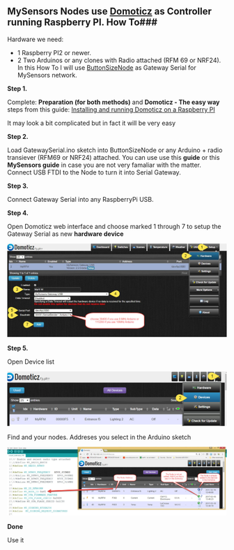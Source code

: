## MySensors Nodes use [Domoticz](https://domoticz.com/) as Controller running Raspberry PI. How To###

Hardware we need: 
- 1 Raspberry PI2 or newer.
- 2 Two Arduinos or any clones with Radio attached (RFM 69 or NRF24). In this How To I will use [ButtonSizeNode](https://github.com/EasySensors/ButtonSizeNode) as Gateway Serial for MySensors network.

**Step 1.**

Complete: **Preparation (for both methods)** and  **Domoticz - The easy way** steps from this guide:
[ Installing and running Domoticz on a Raspberry PI](https://www.domoticz.com/wiki/Installing_and_running_Domoticz_on_a_Raspberry_PI)

It may look a bit complicated but in fact it will be very easy

**Step 2.**


Load GatewaySerial.ino sketch into ButtonSizeNode or any Arduino + radio transiever (RFM69 or NRF24) attached. You can use use this **guide** or this **MySensors guide** in case you are not very famaliar with the matter.
Connect USB FTDI to the Node to turn it into Serial Gateway.

**Step 3.**

Connect Gateway Serial into any RaspberryPi USB.

**Step 4.**


Open Domoticz web interface and choose marked 1 through 7 to setup the Gateway Serial as new **hardware device**  


![hardware device](https://github.com/EasySensors/ButtonSizeNode/blob/master/pics/domotizHrdwr.jpg?raw=true)

**Step 5.**


Open Device list

![](https://github.com/EasySensors/ButtonSizeNode/blob/master/pics/domotizDevicesList1.jpg?raw=true)


Find and your nodes. Addreses you select in the Arduino sketch


![](https://github.com/EasySensors/ButtonSizeNode/blob/master/pics/domotizDevicesList.jpg?raw=true)



**Done**

Use it
